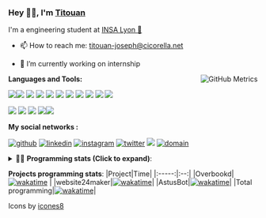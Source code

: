 <!--
**titouan-joseph/titouan-joseph** is a ✨ _special_ ✨ repository because its `README.md` (this file) appears on your GitHub profile.

Here are some ideas to get you started:

- 🔭 I’m currently working on ...
- 🌱 I’m currently learning ...
- 👯 I’m looking to collaborate on ...
- 🤔 I’m looking for help with ...
- 💬 Ask me about ...
- 📫 How to reach me: ...
- 😄 Pronouns: ...
- ⚡ Fun fact: ...
-->

### Hey 👋🏽, I'm [Titouan](https://github.com/Titouan-Joseph) 

I'm a engineering student at  [INSA Lyon 🦏](https://www.insa-lyon.fr/en/)

- 📫 How to reach me: [titouan-joseph@cicorella.net](mailto:titouan-joseph@cicorella.net)
- 🔭 I’m currently working on internship


  <img align="right" alt="GitHub Metrics" src="https://metrics.lecoq.io/titouan-joseph" />

**Languages and Tools:**

[<img src="https://img.icons8.com/color/48/000000/python.png"/>]()[<img src="https://img.icons8.com/color/48/000000/java-coffee-cup-logo.png"/>]() [<img src="https://img.icons8.com/color/48/000000/c-programming.png"/>]() [<img src="https://img.icons8.com/color/48/000000/javascript.png"/>]() [<img src="https://img.icons8.com/color/48/000000/selenium-test-automation.png"/>]() [<img src="https://img.icons8.com/color/48/000000/git.png"/>]() [<img src="https://img.icons8.com/color/48/000000/console.png"/>]() [<img src="https://img.icons8.com/color/48/000000/android-os.png"/>]() [<img src="https://img.icons8.com/color/48/000000/pycharm.png"/>]() [<img src="https://img.icons8.com/color/48/000000/virtualbox.png"/>]() [<img src="https://img.icons8.com/color/48/000000/windows-10.png"/>]()

[<img src="https://img.icons8.com/color/48/000000/linux.png"/>]() [<img src="https://img.icons8.com/color/48/000000/nginx.png"/>]() [<img src="https://img.icons8.com/color/48/000000/raspberry-pi.png"/>]() [<img src="https://img.icons8.com/color/48/000000/docker.png"/>]()[<img src="https://img.icons8.com/color/48/000000/visual-studio-code-2019.png"/>]()

**My social networks :**

[<img src='https://img.icons8.com/fluent/48/000000/github.png' alt="github">](https://github.com/titouan-joseph)  [<img src='https://img.icons8.com/color/48/000000/linkedin.png' alt='linkedin'>](https://www.linkedin.com/in/titouan-joseph-revol/)  [<img src='https://img.icons8.com/color/48/000000/instagram-new.png' alt='instagram'>](https://www.instagram.com/tit_ci/)  [<img src='https://img.icons8.com/color/48/000000/twitter.png' alt='twitter'>](https://twitter.com/tit_ci) [<img src="https://img.icons8.com/color/48/000000/facebook.png"/>](https://www.facebook.com/titre01) [<img src="https://img.icons8.com/fluent/48/000000/domain.png" alt="domain"/>](https://titouan-joseph.cicorella.net)

<details>
 <summary>👨‍💻 <b>Programming stats (Click to expand)</b>: </summary>
<!--START_SECTION:waka-->
![Code Time](http://img.shields.io/badge/Code%20Time-0%20secs-blue)

**🐱 My GitHub Data** 

> 🏆 175 Contributions in the Year 2022
 > 
> 📦 66.0 kB Used in GitHub's Storage 
 > 
> 🚫 Not Opted to Hire
 > 
> 📜 30 Public Repositories 
 > 
> 🔑 2 Private Repositories  
 > 
**I'm a Night 🦉** 

```text
🌞 Morning    92 commits     ███░░░░░░░░░░░░░░░░░░░░░░   14.77% 
🌆 Daytime    187 commits    ███████░░░░░░░░░░░░░░░░░░   30.02% 
🌃 Evening    309 commits    ████████████░░░░░░░░░░░░░   49.6% 
🌙 Night      35 commits     █░░░░░░░░░░░░░░░░░░░░░░░░   5.62%

```
📅 **I'm Most Productive on Tuesday** 

```text
Monday       105 commits    ████░░░░░░░░░░░░░░░░░░░░░   16.85% 
Tuesday      149 commits    ██████░░░░░░░░░░░░░░░░░░░   23.92% 
Wednesday    116 commits    ████░░░░░░░░░░░░░░░░░░░░░   18.62% 
Thursday     74 commits     ███░░░░░░░░░░░░░░░░░░░░░░   11.88% 
Friday       49 commits     ██░░░░░░░░░░░░░░░░░░░░░░░   7.87% 
Saturday     63 commits     ██░░░░░░░░░░░░░░░░░░░░░░░   10.11% 
Sunday       67 commits     ██░░░░░░░░░░░░░░░░░░░░░░░   10.75%

```


📊 **This Week I Spent My Time On** 

```text
⌚︎ Time Zone: Europe/Paris

💬 Programming Languages: 
Markdown                 1 hr 35 mins        ███████████████░░░░░░░░░░   60.0% 
Other                    32 mins             █████░░░░░░░░░░░░░░░░░░░░   20.61% 
Text                     30 mins             ████░░░░░░░░░░░░░░░░░░░░░   19.26% 
Bash                     0 secs              ░░░░░░░░░░░░░░░░░░░░░░░░░   0.12% 
CSV                      0 secs              ░░░░░░░░░░░░░░░░░░░░░░░░░   0.0%

🔥 Editors: 
VS Code                  2 hrs 12 mins       ████████████████████░░░░░   82.8% 
Bash                     27 mins             ████░░░░░░░░░░░░░░░░░░░░░   17.2%

🐱‍💻 Projects: 
[CNS] Stage Titouan - Gen1 hr 41 mins        ████████████████░░░░░░░░░   63.54% 
Unknown Project          28 mins             ████░░░░░░░░░░░░░░░░░░░░░   17.71% 
Terminal                 27 mins             ████░░░░░░░░░░░░░░░░░░░░░   17.2% 
[LOI] [Tshoot] 22-06 Tsho2 mins              ░░░░░░░░░░░░░░░░░░░░░░░░░   1.55%

💻 Operating System: 
Windows                  2 hrs 12 mins       ████████████████████░░░░░   82.8% 
WSL                      24 mins             ███░░░░░░░░░░░░░░░░░░░░░░   15.17% 
Linux                    3 mins              ░░░░░░░░░░░░░░░░░░░░░░░░░   2.03%

```

**I Mostly Code in Python** 

```text
Python                   19 repos            ██████████████░░░░░░░░░░░   55.88% 
JavaScript               4 repos             ███░░░░░░░░░░░░░░░░░░░░░░   11.76% 
HTML                     2 repos             █░░░░░░░░░░░░░░░░░░░░░░░░   5.88% 
C                        2 repos             █░░░░░░░░░░░░░░░░░░░░░░░░   5.88% 
MATLAB                   2 repos             █░░░░░░░░░░░░░░░░░░░░░░░░   5.88%

```



 Last Updated on 16/07/2022 13:57:31 UTC
<!--END_SECTION:waka-->

</details>

<b>Projects programming stats</b>:
|Project|Time|
|:-----:|:--:|
|Overbookd| [![wakatime](https://wakatime.com/badge/user/07f10887-f0d8-43c1-b329-d19c27059283/project/d8c55d07-5b66-4500-8928-c8628ca2fc78.svg)](https://wakatime.com/badge/user/07f10887-f0d8-43c1-b329-d19c27059283/project/d8c55d07-5b66-4500-8928-c8628ca2fc78) |
|website24maker|[![wakatime](https://wakatime.com/badge/user/07f10887-f0d8-43c1-b329-d19c27059283/project/0d2d9294-0be7-4646-9c4f-7169f120f4e7.svg)](https://wakatime.com/badge/user/07f10887-f0d8-43c1-b329-d19c27059283/project/0d2d9294-0be7-4646-9c4f-7169f120f4e7)|
|AstusBot|[![wakatime](https://wakatime.com/badge/user/07f10887-f0d8-43c1-b329-d19c27059283/project/e6f09298-a37c-4761-b8d4-5ec7312fd79f.svg)](https://wakatime.com/badge/user/07f10887-f0d8-43c1-b329-d19c27059283/project/e6f09298-a37c-4761-b8d4-5ec7312fd79f)|
|Total programming|[![wakatime](https://wakatime.com/badge/user/07f10887-f0d8-43c1-b329-d19c27059283.svg)](https://wakatime.com/@07f10887-f0d8-43c1-b329-d19c27059283)|

Icons by [icones8](https://icones8.fr/)
